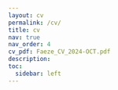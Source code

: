 ```yaml
---
layout: cv
permalink: /cv/
title: cv
nav: true
nav_order: 4
cv_pdf: Faeze_CV_2024-OCT.pdf
description: 
toc:
  sidebar: left
---
```

